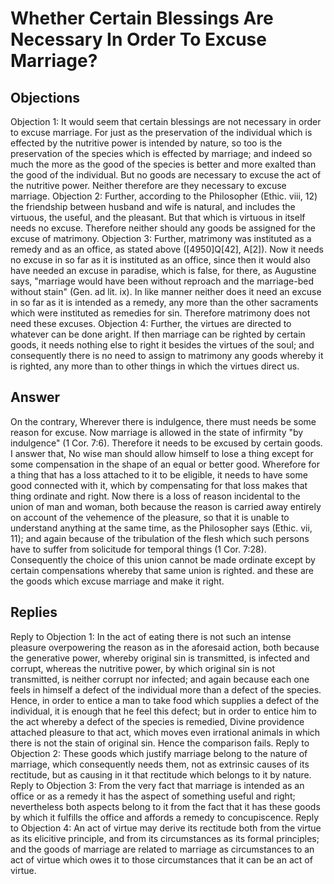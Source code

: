 # Whether Certain Blessings Are Necessary In Order To Excuse Marriage?
## Objections
Objection 1: It would seem that certain blessings are not necessary in order to excuse marriage. For just as the preservation of the individual which is effected by the nutritive power is intended by nature, so too is the preservation of the species which is effected by marriage; and indeed so much the more as the good of the species is better and more exalted than the good of the individual. But no goods are necessary to excuse the act of the nutritive power. Neither therefore are they necessary to excuse marriage.
Objection 2: Further, according to the Philosopher (Ethic. viii, 12) the friendship between husband and wife is natural, and includes the virtuous, the useful, and the pleasant. But that which is virtuous in itself needs no excuse. Therefore neither should any goods be assigned for the excuse of matrimony.
Objection 3: Further, matrimony was instituted as a remedy and as an office, as stated above ([4950]Q[42], A[2]). Now it needs no excuse in so far as it is instituted as an office, since then it would also have needed an excuse in paradise, which is false, for there, as Augustine says, "marriage would have been without reproach and the marriage-bed without stain" (Gen. ad lit. ix). In like manner neither does it need an excuse in so far as it is intended as a remedy, any more than the other sacraments which were instituted as remedies for sin. Therefore matrimony does not need these excuses.
Objection 4: Further, the virtues are directed to whatever can be done aright. If then marriage can be righted by certain goods, it needs nothing else to right it besides the virtues of the soul; and consequently there is no need to assign to matrimony any goods whereby it is righted, any more than to other things in which the virtues direct us.
## Answer
On the contrary, Wherever there is indulgence, there must needs be some reason for excuse. Now marriage is allowed in the state of infirmity "by indulgence" (1 Cor. 7:6). Therefore it needs to be excused by certain goods.
I answer that, No wise man should allow himself to lose a thing except for some compensation in the shape of an equal or better good. Wherefore for a thing that has a loss attached to it to be eligible, it needs to have some good connected with it, which by compensating for that loss makes that thing ordinate and right. Now there is a loss of reason incidental to the union of man and woman, both because the reason is carried away entirely on account of the vehemence of the pleasure, so that it is unable to understand anything at the same time, as the Philosopher says (Ethic. vii, 11); and again because of the tribulation of the flesh which such persons have to suffer from solicitude for temporal things (1 Cor. 7:28). Consequently the choice of this union cannot be made ordinate except by certain compensations whereby that same union is righted. and these are the goods which excuse marriage and make it right.
## Replies
Reply to Objection 1: In the act of eating there is not such an intense pleasure overpowering the reason as in the aforesaid action, both because the generative power, whereby original sin is transmitted, is infected and corrupt, whereas the nutritive power, by which original sin is not transmitted, is neither corrupt nor infected; and again because each one feels in himself a defect of the individual more than a defect of the species. Hence, in order to entice a man to take food which supplies a defect of the individual, it is enough that he feel this defect; but in order to entice him to the act whereby a defect of the species is remedied, Divine providence attached pleasure to that act, which moves even irrational animals in which there is not the stain of original sin. Hence the comparison fails.
Reply to Objection 2: These goods which justify marriage belong to the nature of marriage, which consequently needs them, not as extrinsic causes of its rectitude, but as causing in it that rectitude which belongs to it by nature.
Reply to Objection 3: From the very fact that marriage is intended as an office or as a remedy it has the aspect of something useful and right; nevertheless both aspects belong to it from the fact that it has these goods by which it fulfills the office and affords a remedy to concupiscence.
Reply to Objection 4: An act of virtue may derive its rectitude both from the virtue as its elicitive principle, and from its circumstances as its formal principles; and the goods of marriage are related to marriage as circumstances to an act of virtue which owes it to those circumstances that it can be an act of virtue.